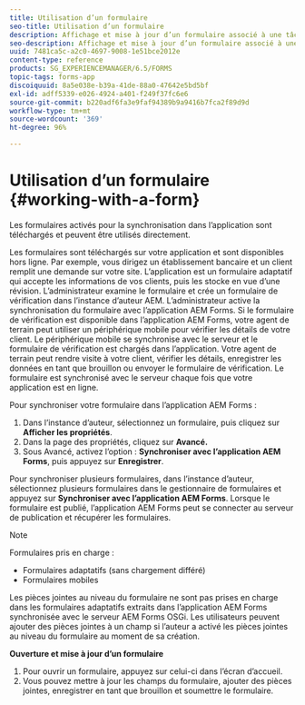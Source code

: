 ```yaml
---
title: Utilisation d’un formulaire
seo-title: Utilisation d’un formulaire
description: Affichage et mise à jour d’un formulaire associé à une tâche ou à un point de départ dans l’application AEM Forms
seo-description: Affichage et mise à jour d’un formulaire associé à une tâche ou à un point de départ dans l’application AEM Forms
uuid: 7481ca5c-a2c0-4697-9008-1e51bce2012e
content-type: reference
products: SG_EXPERIENCEMANAGER/6.5/FORMS
topic-tags: forms-app
discoiquuid: 8a5e038e-b39a-41de-88a0-47642e5bd5bf
exl-id: adff5339-e026-4924-a401-f249f37fc6e6
source-git-commit: b220adf6fa3e9faf94389b9a9416b7fca2f89d9d
workflow-type: tm+mt
source-wordcount: '369'
ht-degree: 96%

---
```


# Utilisation d’un formulaire {#working-with-a-form}

Les formulaires activés pour la synchronisation dans l’application sont téléchargés et peuvent être utilisés directement.

Les formulaires sont téléchargés sur votre application et sont disponibles hors ligne. Par exemple, vous dirigez un établissement bancaire et un client remplit une demande sur votre site. L’application est un formulaire adaptatif qui accepte les informations de vos clients, puis les stocke en vue d’une révision. L’administrateur examine le formulaire et crée un formulaire de vérification dans l’instance d’auteur AEM. L’administrateur active la synchronisation du formulaire avec l’application AEM Forms. Si le formulaire de vérification est disponible dans l’application AEM Forms, votre agent de terrain peut utiliser un périphérique mobile pour vérifier les détails de votre client. Le périphérique mobile se synchronise avec le serveur et le formulaire de vérification est chargés dans l’application. Votre agent de terrain peut rendre visite à votre client, vérifier les détails, enregistrer les données en tant que brouillon ou envoyer le formulaire de vérification. Le formulaire est synchronisé avec le serveur chaque fois que votre application est en ligne.

Pour synchroniser votre formulaire dans l’application AEM Forms :

1. Dans l’instance d’auteur, sélectionnez un formulaire, puis cliquez sur **Afficher les propriétés**. 
1. Dans la page des propriétés, cliquez sur **Avancé.** 
1. Sous Avancé, activez l’option : **Synchroniser avec l’application AEM Forms**, puis appuyez sur **Enregistrer**.

Pour synchroniser plusieurs formulaires, dans l’instance d’auteur, sélectionnez plusieurs formulaires dans le gestionnaire de formulaires et appuyez sur **Synchroniser avec l’application AEM Forms**. Lorsque le formulaire est publié, l’application AEM Forms peut se connecter au serveur de publication et récupérer les formulaires.

>[!NOTE]
>
>Formulaires pris en charge :
>
>* Formulaires adaptatifs (sans chargement différé)
>* Formulaires mobiles

>
>
Les pièces jointes au niveau du formulaire ne sont pas prises en charge dans les formulaires adaptatifs extraits dans l’application AEM Forms synchronisée avec le serveur AEM Forms OSGi. Les utilisateurs peuvent ajouter des pièces jointes à un champ si l’auteur a activé les pièces jointes au niveau du formulaire au moment de sa création.

**Ouverture et mise à jour d’un formulaire**

1. Pour ouvrir un formulaire, appuyez sur celui-ci dans l’écran d’accueil.
1. Vous pouvez mettre à jour les champs du formulaire, ajouter des pièces jointes, enregistrer en tant que brouillon et soumettre le formulaire.
